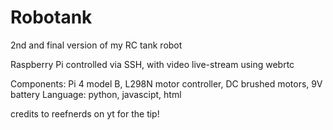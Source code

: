# Robotank
2nd and final version of my RC tank robot

Raspberry Pi controlled via SSH, with video live-stream using webrtc

Components: Pi 4 model B, L298N motor controller, DC brushed motors, 9V battery
Language: python, javascipt, html

credits to reefnerds on yt for the tip!
